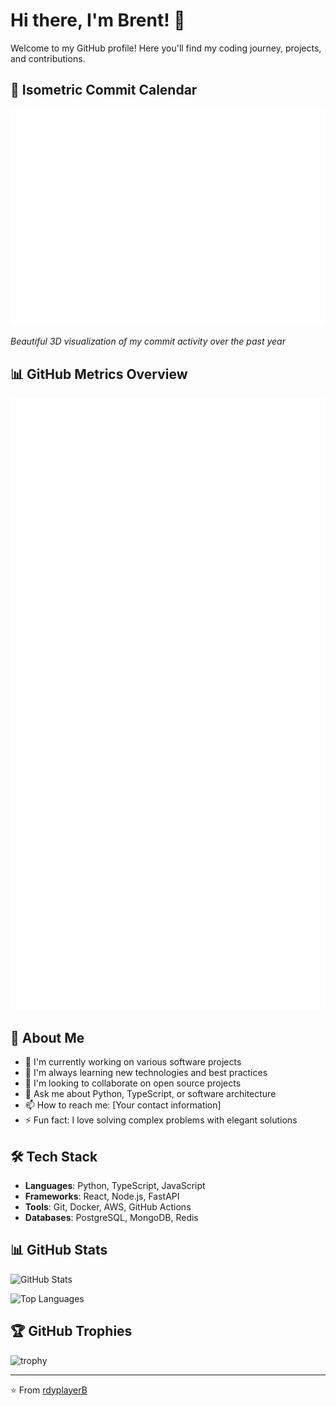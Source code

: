 # Hi there, I'm Brent! 👋

Welcome to my GitHub profile! Here you'll find my coding journey, projects, and contributions.

## 📅 Isometric Commit Calendar

![Isometric Commit Calendar](https://raw.githubusercontent.com/rdyplayerB/rdyplayerB/main/metrics.plugin.isocalendar.svg)

*Beautiful 3D visualization of my commit activity over the past year*

## 📊 GitHub Metrics Overview

![GitHub Metrics](https://raw.githubusercontent.com/rdyplayerB/rdyplayerB/main/metrics.svg)

## 🚀 About Me

- 🔭 I'm currently working on various software projects
- 🌱 I'm always learning new technologies and best practices
- 👯 I'm looking to collaborate on open source projects
- 💬 Ask me about Python, TypeScript, or software architecture
- 📫 How to reach me: [Your contact information]
- ⚡ Fun fact: I love solving complex problems with elegant solutions

## 🛠️ Tech Stack

- **Languages**: Python, TypeScript, JavaScript
- **Frameworks**: React, Node.js, FastAPI
- **Tools**: Git, Docker, AWS, GitHub Actions
- **Databases**: PostgreSQL, MongoDB, Redis

## 📊 GitHub Stats

![GitHub Stats](https://github-readme-stats.vercel.app/api?username=rdyplayerB&show_icons=true&theme=dark&hide_border=true)

![Top Languages](https://github-readme-stats.vercel.app/api/top-langs/?username=rdyplayerB&layout=compact&theme=dark&hide_border=true)

## 🏆 GitHub Trophies

![trophy](https://github-profile-trophy.vercel.app/?username=rdyplayerB&theme=darkhub&no-frame=true&column=7)

---

⭐ From [rdyplayerB](https://github.com/rdyplayerB)